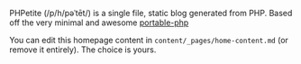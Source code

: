 
PHPetite (/p/h/pəˈtēt/) is a single file, static blog generated from PHP. Based off the very minimal and awesome <a target="_blank" href="https://github.com/cadars/portable-php">portable-php</a>

You can edit this homepage content in `content/_pages/home-content.md` (or remove it entirely). The choice is yours.
